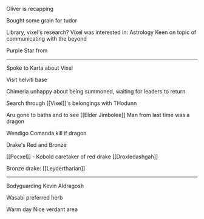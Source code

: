 Oliver is recapping

Bought some grain for tudor



Library, vixel's research?
Vixel was interested in: 
	Astrology
		Keen on topic of communicating with the beyond


Purple Star from 



<hr>


Spoke to Karta about Vixel


Visit helviti base

Chimeria unhappy about being summoned, waiting for leaders to return

Search through [[Vixel]]'s belongings with THodunn

Aru gone to baths and to see [[Elder Jimbolee]]
Man from last time was a dragon

Wendigo Comanda kill if dragon

Drake's Red and Bronze

[[Pocxel]] - Kobold caretaker of red drake [[Droxledashgah]]

Bronze drake: [[Leydertharian]]

<hr>

Bodyguarding Kevin Aldragosh

Wasabi preferred herb

Warm day
Nice verdant area















